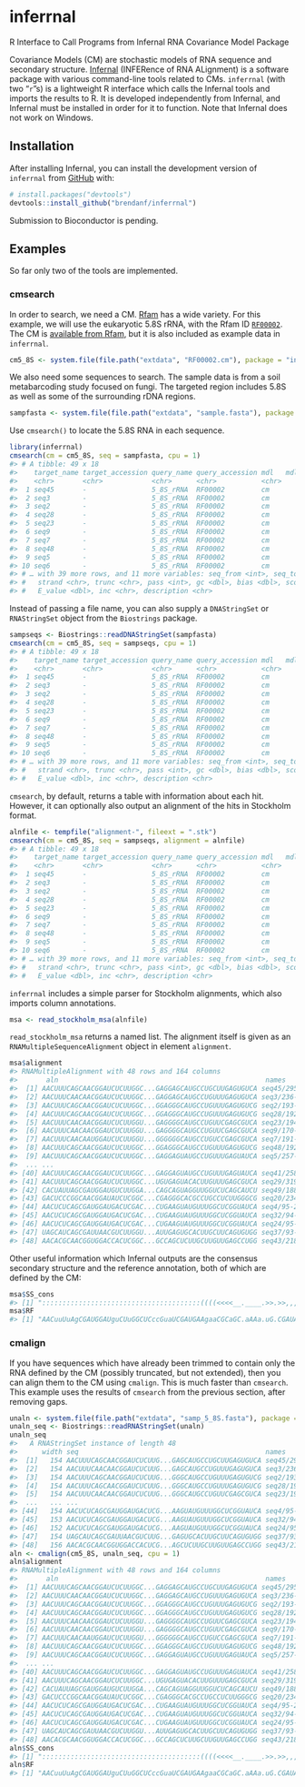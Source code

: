 
<!-- README.md is generated from README.Rmd. Please edit that file -->

# inferrnal

<!-- badges: start -->

<!-- badges: end -->

R Interface to Call Programs from Infernal RNA Covariance Model Package

Covariance Models (CM) are stochastic models of RNA sequence and
secondary structure. [Infernal](http://eddylab.org/infernal/) (INFERence
of RNA ALignment) is a software package with various command-line tools
related to CMs. `inferrnal` (with two “`r`”s) is a lightweight R
interface which calls the Infernal tools and imports the results to R.
It is developed independently from Infernal, and Infernal must be
installed in order for it to function. Note that Infernal does not work
on Windows.

## Installation

After installing Infernal, you can install the development version of
`inferrnal` from [GitHub](https://github.com/) with:

``` r
# install.packages("devtools")
devtools::install_github("brendanf/inferrnal")
```

Submission to Bioconductor is pending.

## Examples

So far only two of the tools are implemented.

### cmsearch

In order to search, we need a CM. [Rfam](https://rfam.xfam.org/) has a
wide variety. For this example, we will use the eukaryotic 5.8S rRNA,
with the Rfam ID [`RF00002`](https://rfam.xfam.org/family/RF00002). The
CM is [available from Rfam](https://rfam.xfam.org/family/RF00002/cm),
but it is also included as example data in `inferrnal`.

``` r
cm5_8S <- system.file(file.path("extdata", "RF00002.cm"), package = "inferrnal")
```

We also need some sequences to search. The sample data is from a soil
metabarcoding study focused on fungi. The targeted region includes 5.8S
as well as some of the surrounding rDNA regions.

``` r
sampfasta <- system.file(file.path("extdata", "sample.fasta"), package = "inferrnal")
```

Use `cmsearch()` to locate the 5.8S RNA in each sequence.

``` r
library(inferrnal)
cmsearch(cm = cm5_8S, seq = sampfasta, cpu = 1)
#> # A tibble: 49 x 18
#>    target_name target_accession query_name query_accession mdl   mdl_from mdl_to
#>    <chr>       <chr>            <chr>      <chr>           <chr>    <int>  <int>
#>  1 seq45       -                5_8S_rRNA  RF00002         cm           1    154
#>  2 seq3        -                5_8S_rRNA  RF00002         cm           1    154
#>  3 seq2        -                5_8S_rRNA  RF00002         cm           1    154
#>  4 seq28       -                5_8S_rRNA  RF00002         cm           1    154
#>  5 seq23       -                5_8S_rRNA  RF00002         cm           1    154
#>  6 seq9        -                5_8S_rRNA  RF00002         cm           1    154
#>  7 seq7        -                5_8S_rRNA  RF00002         cm           1    154
#>  8 seq48       -                5_8S_rRNA  RF00002         cm           1    154
#>  9 seq5        -                5_8S_rRNA  RF00002         cm           1    154
#> 10 seq6        -                5_8S_rRNA  RF00002         cm           1    154
#> # … with 39 more rows, and 11 more variables: seq_from <int>, seq_to <int>,
#> #   strand <chr>, trunc <chr>, pass <int>, gc <dbl>, bias <dbl>, score <dbl>,
#> #   E_value <dbl>, inc <chr>, description <chr>
```

Instead of passing a file name, you can also supply a `DNAStringSet` or
`RNAStringSet` object from the `Biostrings` package.

``` r
sampseqs <- Biostrings::readDNAStringSet(sampfasta)
cmsearch(cm = cm5_8S, seq = sampseqs, cpu = 1)
#> # A tibble: 49 x 18
#>    target_name target_accession query_name query_accession mdl   mdl_from mdl_to
#>    <chr>       <chr>            <chr>      <chr>           <chr>    <int>  <int>
#>  1 seq45       -                5_8S_rRNA  RF00002         cm           1    154
#>  2 seq3        -                5_8S_rRNA  RF00002         cm           1    154
#>  3 seq2        -                5_8S_rRNA  RF00002         cm           1    154
#>  4 seq28       -                5_8S_rRNA  RF00002         cm           1    154
#>  5 seq23       -                5_8S_rRNA  RF00002         cm           1    154
#>  6 seq9        -                5_8S_rRNA  RF00002         cm           1    154
#>  7 seq7        -                5_8S_rRNA  RF00002         cm           1    154
#>  8 seq48       -                5_8S_rRNA  RF00002         cm           1    154
#>  9 seq5        -                5_8S_rRNA  RF00002         cm           1    154
#> 10 seq6        -                5_8S_rRNA  RF00002         cm           1    154
#> # … with 39 more rows, and 11 more variables: seq_from <int>, seq_to <int>,
#> #   strand <chr>, trunc <chr>, pass <int>, gc <dbl>, bias <dbl>, score <dbl>,
#> #   E_value <dbl>, inc <chr>, description <chr>
```

`cmsearch`, by default, returns a table with information about each hit.
However, it can optionally also output an alignment of the hits in
Stockholm format.

``` r
alnfile <- tempfile("alignment-", fileext = ".stk")
cmsearch(cm = cm5_8S, seq = sampseqs, alignment = alnfile)
#> # A tibble: 49 x 18
#>    target_name target_accession query_name query_accession mdl   mdl_from mdl_to
#>    <chr>       <chr>            <chr>      <chr>           <chr>    <int>  <int>
#>  1 seq45       -                5_8S_rRNA  RF00002         cm           1    154
#>  2 seq3        -                5_8S_rRNA  RF00002         cm           1    154
#>  3 seq2        -                5_8S_rRNA  RF00002         cm           1    154
#>  4 seq28       -                5_8S_rRNA  RF00002         cm           1    154
#>  5 seq23       -                5_8S_rRNA  RF00002         cm           1    154
#>  6 seq9        -                5_8S_rRNA  RF00002         cm           1    154
#>  7 seq7        -                5_8S_rRNA  RF00002         cm           1    154
#>  8 seq48       -                5_8S_rRNA  RF00002         cm           1    154
#>  9 seq5        -                5_8S_rRNA  RF00002         cm           1    154
#> 10 seq6        -                5_8S_rRNA  RF00002         cm           1    154
#> # … with 39 more rows, and 11 more variables: seq_from <int>, seq_to <int>,
#> #   strand <chr>, trunc <chr>, pass <int>, gc <dbl>, bias <dbl>, score <dbl>,
#> #   E_value <dbl>, inc <chr>, description <chr>
```

`inferrnal` includes a simple parser for Stockholm alignments, which
also imports column annotations.

``` r
msa <- read_stockholm_msa(alnfile)
```

`read_stockholm_msa` returns a named list. The alignment itself is given
as an `RNAMultipleSequenceAlignment` object in element `alignment`.

``` r
msa$alignment
#> RNAMultipleAlignment with 48 rows and 164 columns
#>       aln                                                   names               
#>  [1] AACUUUCAGCAACGGAUCUCUUGGC...GAGGAGCAUGCCUGCUUGAGUGUCA seq45/295-448
#>  [2] AACUUUCAACAACGGAUCUCUUGGC...GAGGAGCAUGCCUGUUUGAGUGUCA seq3/236-389
#>  [3] AACUUUCAGCAACGGAUCUCUUGGC...GGAGGGCAUGCCUGUUUGAGUGUCG seq2/193-346
#>  [4] AACUUUCAGCAACGGAUCUCUUGGC...GGAGGGCAUGCCUGUUUGAGUGUCG seq28/192-345
#>  [5] AACUUUCAACAACGGAUCUCUUGGU...GAGGGGCAUGCCUGUUCGAGCGUCA seq23/194-347
#>  [6] AACUUUCAACAACGGAUCUCUUGGU...GAGGGGCAUGCCUGUUCGAGCGUCA seq9/170-323
#>  [7] AACUUUCAACAAUGGAUCUCUUGGU...GGGGGGCAUGCCUGUCCGAGCGUCA seq7/191-344
#>  [8] AACUUUCAGCAACGGAUCUCUUGGC...GGAGGGCAUGCCUGUUUGAGUGUCG seq48/192-345
#>  [9] AACUUUCAGCAACGGAUCUCUUGGC...GAGGAGUAUGCCUGUUUGAGUAUCA seq5/257-410
#>  ... ...
#> [40] AACUUUCAGCAACGGAUCUCUUGGC...GAGGAGUAUGCCUGUUUGAGUAUCA seq41/258-414
#> [41] AACUUUCAGCAACGGAUCUCUUGGC...UGUGAGUACACUUGUUUGAGCGUCA seq29/319-475
#> [42] CACUAUUAGCGAUGGAUGUCUUGGA...CAGCAGUAGGUUGGUCUCAGCAUCU seq49/188-340
#> [43] GACUCCCGGCAACGGAUAUCUCGGC...CGAGGGCACGCCUGCCUCUUGGGCG seq20/234-388
#> [44] AACUCUCAGCGAUGGAUGACUCGAC...CUGAAGUAUGUUUGGCUCGGUAUCA seq4/95-248
#> [45] AACUCUCAGCGAUGGAUGACUCGAC...CUGAAGUAUGUUUGGCUCGGUAUCA seq32/94-246
#> [46] AACUCUCAGCGAUGGAUGACUCGAC...CUGAAGUAUGUUUGGCUCGGUAUCA seq24/95-246
#> [47] UAGCAUCAGCGAUUAACGUCUUGGU...AUUGAGUGCACUUGCUUCAGUGUGG seq37/93-246
#> [48] AACACGCAACGGUGGACCACUCGGC...GCCAGCUCUUGCUUGUUGAGCCUGG seq43/218-373
```

Other useful information which Infernal outputs are the consensus
secondary structure and the reference annotation, both of which are
defined by the CM:

``` r
msa$SS_cons
#> [1] ":::::::::::::::::::::::::::::::::::::::((((<<<<__.____.>>.>>,,,,.,,,.<<<-..---<<____>>---------->>>,,,,,,)))),,,<<<___>>><<<<<<<<<..____.>>>>>>>>>::::::::::::::::::"
msa$RF
#> [1] "AACuuUuAgCGAUGGAUguCUuGGCUCccGuaUCGAUGAAgaaCGCaGC.aAAa.uG.CGAUAc.GUa.guGU..GAAuuGCAGaaUuccgUgAAUCacCGAAucuucGAACGCaaaUuGCGcccccggg..Uuuu.cccgggggCAUgccUGuuugAGUGUCa"
```

### cmalign

If you have sequences which have already been trimmed to contain only
the RNA defined by the CM (possibly truncated, but not extended), then
you can align them to the CM using `cmalign`. This is much faster than
`cmsearch`. This example uses the results of `cmsearch` from the
previous section, after removing gaps.

``` r
unaln <- system.file(file.path("extdata", "samp_5_8S.fasta"), package = "inferrnal")
unaln_seq <- Biostrings::readRNAStringSet(unaln)
unaln_seq
#>   A RNAStringSet instance of length 48
#>      width seq                                              names               
#>  [1]   154 AACUUUCAGCAACGGAUCUCUUG...GAGCAUGCCUGCUUGAGUGUCA seq45/295-448
#>  [2]   154 AACUUUCAACAACGGAUCUCUUG...GAGCAUGCCUGUUUGAGUGUCA seq3/236-389
#>  [3]   154 AACUUUCAGCAACGGAUCUCUUG...GGGCAUGCCUGUUUGAGUGUCG seq2/193-346
#>  [4]   154 AACUUUCAGCAACGGAUCUCUUG...GGGCAUGCCUGUUUGAGUGUCG seq28/192-345
#>  [5]   154 AACUUUCAACAACGGAUCUCUUG...GGGCAUGCCUGUUCGAGCGUCA seq23/194-347
#>  ...   ... ...
#> [44]   154 AACUCUCAGCGAUGGAUGACUCG...AAGUAUGUUUGGCUCGGUAUCA seq4/95-248
#> [45]   153 AACUCUCAGCGAUGGAUGACUCG...AAGUAUGUUUGGCUCGGUAUCA seq32/94-246
#> [46]   152 AACUCUCAGCGAUGGAUGACUCG...AAGUAUGUUUGGCUCGGUAUCA seq24/95-246
#> [47]   154 UAGCAUCAGCGAUUAACGUCUUG...GAGUGCACUUGCUUCAGUGUGG seq37/93-246
#> [48]   156 AACACGCAACGGUGGACCACUCG...AGCUCUUGCUUGUUGAGCCUGG seq43/218-373
aln <- cmalign(cm5_8S, unaln_seq, cpu = 1)
aln$alignment
#> RNAMultipleAlignment with 48 rows and 164 columns
#>       aln                                                   names               
#>  [1] AACUUUCAGCAACGGAUCUCUUGGC...GAGGAGCAUGCCUGCUUGAGUGUCA seq45/295-448
#>  [2] AACUUUCAACAACGGAUCUCUUGGC...GAGGAGCAUGCCUGUUUGAGUGUCA seq3/236-389
#>  [3] AACUUUCAGCAACGGAUCUCUUGGC...GGAGGGCAUGCCUGUUUGAGUGUCG seq2/193-346
#>  [4] AACUUUCAGCAACGGAUCUCUUGGC...GGAGGGCAUGCCUGUUUGAGUGUCG seq28/192-345
#>  [5] AACUUUCAACAACGGAUCUCUUGGU...GAGGGGCAUGCCUGUUCGAGCGUCA seq23/194-347
#>  [6] AACUUUCAACAACGGAUCUCUUGGU...GAGGGGCAUGCCUGUUCGAGCGUCA seq9/170-323
#>  [7] AACUUUCAACAAUGGAUCUCUUGGU...GGGGGGCAUGCCUGUCCGAGCGUCA seq7/191-344
#>  [8] AACUUUCAGCAACGGAUCUCUUGGC...GGAGGGCAUGCCUGUUUGAGUGUCG seq48/192-345
#>  [9] AACUUUCAGCAACGGAUCUCUUGGC...GAGGAGUAUGCCUGUUUGAGUAUCA seq5/257-410
#>  ... ...
#> [40] AACUUUCAGCAACGGAUCUCUUGGC...GAGGAGUAUGCCUGUUUGAGUAUCA seq41/258-414
#> [41] AACUUUCAGCAACGGAUCUCUUGGC...UGUGAGUACACUUGUUUGAGCGUCA seq29/319-475
#> [42] CACUAUUAGCGAUGGAUGUCUUGGA...CAGCAGUAGGUUGGUCUCAGCAUCU seq49/188-340
#> [43] GACUCCCGGCAACGGAUAUCUCGGC...CGAGGGCACGCCUGCCUCUUGGGCG seq20/234-388
#> [44] AACUCUCAGCGAUGGAUGACUCGAC...CUGAAGUAUGUUUGGCUCGGUAUCA seq4/95-248
#> [45] AACUCUCAGCGAUGGAUGACUCGAC...CUGAAGUAUGUUUGGCUCGGUAUCA seq32/94-246
#> [46] AACUCUCAGCGAUGGAUGACUCGAC...CUGAAGUAUGUUUGGCUCGGUAUCA seq24/95-246
#> [47] UAGCAUCAGCGAUUAACGUCUUGGU...AUUGAGUGCACUUGCUUCAGUGUGG seq37/93-246
#> [48] AACACGCAACGGUGGACCACUCGGC...GCCAGCUCUUGCUUGUUGAGCCUGG seq43/218-373
aln$SS_cons
#> [1] ":::::::::::::::::::::::::::::::::::::::((((<<<<__.____.>>.>>,,,,.,,,.<<<-..---<<____>>---------->>>,,,,,,)))),,,<<<___>>><<<<<<<<<..____.>>>>>>>>>::::::::::::::::::"
aln$RF
#> [1] "AACuuUuAgCGAUGGAUguCUuGGCUCccGuaUCGAUGAAgaaCGCaGC.aAAa.uG.CGAUAc.GUa.guGU..GAAuuGCAGaaUuccgUgAAUCacCGAAucuucGAACGCaaaUuGCGcccccggg..Uuuu.cccgggggCAUgccUGuuugAGUGUCa"
```
